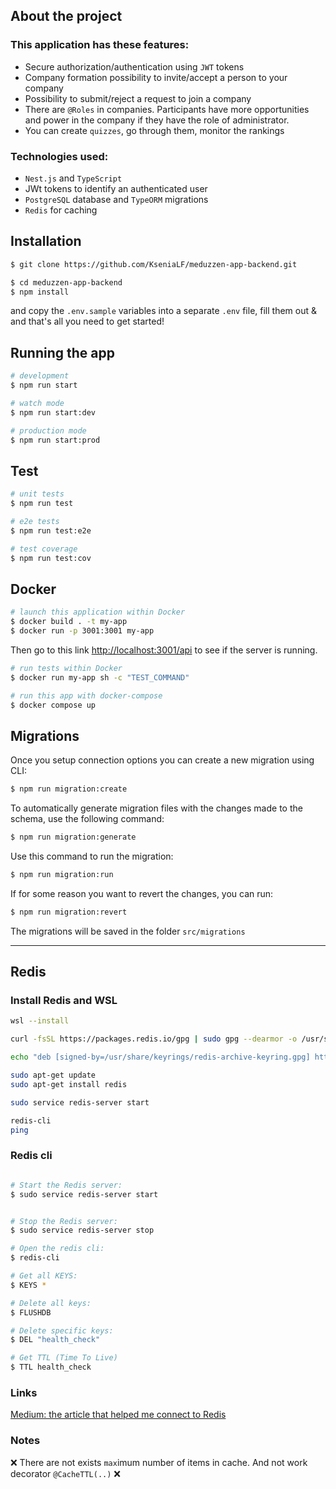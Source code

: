 ## About the project

### This application has these features:

- Secure authorization/authentication using `JWT` tokens
- Company formation possibility to invite/accept a person to your company
- Possibility to submit/reject a request to join a company
- There are `@Roles` in companies. Participants have more opportunities and power in the company if they have the role of administrator.
- You can create `quizzes`, go through them, monitor the rankings

### Technologies used:

- `Nest.js` and `TypeScript`
- JWt tokens to identify an authenticated user
- `PostgreSQL` database and `TypeORM` migrations
- `Redis` for caching

## Installation

```bash
$ git clone https://github.com/KseniaLF/meduzzen-app-backend.git

$ cd meduzzen-app-backend
$ npm install
```

and copy the `.env.sample` variables into a separate `.env` file, fill them out & and that's all you need to get started!

## Running the app

```bash
# development
$ npm run start

# watch mode
$ npm run start:dev

# production mode
$ npm run start:prod
```

## Test

```bash
# unit tests
$ npm run test

# e2e tests
$ npm run test:e2e

# test coverage
$ npm run test:cov
```

## Docker

```bash
# launch this application within Docker
$ docker build . -t my-app
$ docker run -p 3001:3001 my-app
```

Then go to this link [http://localhost:3001/api](http://localhost:3001/api) to see if the server is running.

```bash
# run tests within Docker
$ docker run my-app sh -c "TEST_COMMAND"
```

```bash
# run this app with docker-compose
$ docker compose up
```

## Migrations

Once you setup connection options you can create a new migration using CLI:

```bash
$ npm run migration:create
```

To automatically generate migration files with the changes made to the schema, use the following command:

```bash
$ npm run migration:generate
```

Use this command to run the migration:

```bash
$ npm run migration:run
```

If for some reason you want to revert the changes, you can run:

```bash
$ npm run migration:revert
```

The migrations will be saved in the folder `src/migrations`

---

## Redis

### Install Redis and WSL

```bash
wsl --install

curl -fsSL https://packages.redis.io/gpg | sudo gpg --dearmor -o /usr/share/keyrings/redis-archive-keyring.gpg

echo "deb [signed-by=/usr/share/keyrings/redis-archive-keyring.gpg] https://packages.redis.io/deb $(lsb_release -cs) main" | sudo tee /etc/apt/sources.list.d/redis.list

sudo apt-get update
sudo apt-get install redis

sudo service redis-server start

redis-cli
ping
```

### Redis cli

```bash

# Start the Redis server:
$ sudo service redis-server start


# Stop the Redis server:
$ sudo service redis-server stop
```

```bash
# Open the redis cli:
$ redis-cli

# Get all KEYS:
$ KEYS *

# Delete all keys:
$ FLUSHDB

# Delete specific keys:
$ DEL "health_check"

# Get TTL (Time To Live)
$ TTL health_check
```

### Links

[Medium: the article that helped me connect to Redis](https://medium.com/@mut1aq/using-redis-in-nestjs-8ca1a009670f)

### Notes

❌ There are not exists `max`imum number of items in cache.
And not work decorator `@CacheTTL(..)` ❌
